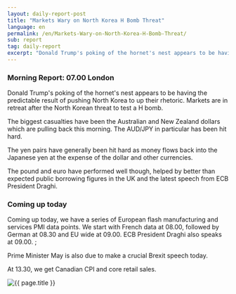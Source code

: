 ```yaml
---
layout: daily-report-post
title: "Markets Wary on North Korea H Bomb Threat"
language: en
permalink: /en/Markets-Wary-on-North-Korea-H-Bomb-Threat/
sub: report
tag: daily-report
excerpt: "Donald Trump's poking of the hornet's nest appears to be having the predictable result of pushing North Korea to up their rhetoric. Markets are in retreat after the North Korean threat to test a H bomb"
---
```

### Morning Report: 07.00 London

Donald Trump's poking of the hornet's nest appears to be having the predictable result of pushing North Korea to up their rhetoric. Markets are in retreat after the North Korean threat to test a H bomb.

The biggest casualties have been the Australian and New Zealand dollars which are pulling back this morning. The AUD/JPY in particular has been hit hard. 

The yen pairs have generally been hit hard as money flows back into the Japanese yen at the expense of the dollar and other currencies. 

The pound and euro have performed well though, helped by better than expected public borrowing figures in the UK and the latest speech from ECB President Draghi. 

### Coming up today

Coming up today, we have a series of European flash manufacturing and services PMI data points. We start with French data at 08.00, followed by German at 08.30 and EU wide at 09.00. ECB President Draghi also speaks at 09.00. ;

Prime Minister May is also due to make a crucial Brexit speech today. 

At 13.30, we get Canadian CPI and core retail sales.

<p><img src="{{ "/assets/images/daily-report/22-09-2017 06-55-05.jpg" | relative_url }}" alt="{{ page.title }}" title="{{ page.title }}"></p>